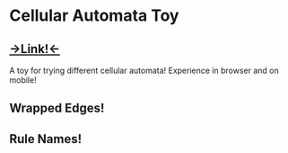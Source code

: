 # Cellular Automata Toy
## [->Link!<-](http://samchristopherlee.com/cellular-automata-toy/)
A toy for trying different cellular automata! Experience in browser and on mobile!
## Wrapped Edges!
## Rule Names!
